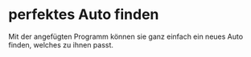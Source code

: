 # perfektes Auto finden

Mit der angefügten Programm können sie ganz einfach ein neues Auto finden, welches zu ihnen passt.
